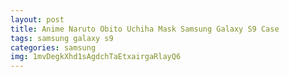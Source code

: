 ```yaml
---
layout: post
title: Anime Naruto Obito Uchiha Mask Samsung Galaxy S9 Case
tags: samsung galaxy s9
categories: samsung
img: 1mvDegkXhd1sAgdchTaEtxairgaRlayQ6
---
```

